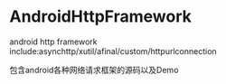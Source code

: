 AndroidHttpFramework
====================

android http framework include:asynchttp/xutil/afinal/custom/httpurlconnection


包含android各种网络请求框架的源码以及Demo



